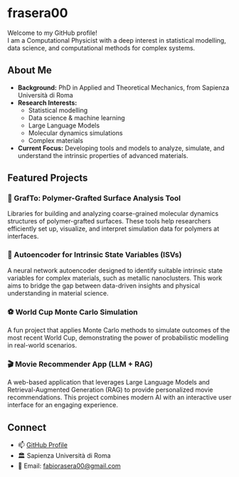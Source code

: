 # frasera00

Welcome to my GitHub profile!  
I am a Computational Physicist with a deep interest in statistical modelling, data science, and computational methods for complex systems.

## About Me

- **Background:** PhD in Applied and Theoretical Mechanics, from Sapienza Università di Roma  
- **Research Interests:**  
  - Statistical modelling  
  - Data science & machine learning
  - Large Language Models 
  - Molecular dynamics simulations  
  - Complex materials
- **Current Focus:** Developing tools and models to analyze, simulate, and understand the intrinsic properties of advanced materials.

## Featured Projects

### 🧬 GrafTo: Polymer-Grafted Surface Analysis Tool
Libraries for building and analyzing coarse-grained molecular dynamics structures of polymer-grafted surfaces. These tools help researchers efficiently set up, visualize, and interpret simulation data for polymers at interfaces.

### 🤖 Autoencoder for Intrinsic State Variables (ISVs)
A neural network autoencoder designed to identify suitable intrinsic state variables for complex materials, such as metallic nanoclusters. This work aims to bridge the gap between data-driven insights and physical understanding in material science.

### ⚽ World Cup Monte Carlo Simulation
A fun project that applies Monte Carlo methods to simulate outcomes of the most recent World Cup, demonstrating the power of probabilistic modelling in real-world scenarios.

### 🎬 Movie Recommender App (LLM + RAG)
A web-based application that leverages Large Language Models and Retrieval-Augmented Generation (RAG) to provide personalized movie recommendations. This project combines modern AI with an interactive user interface for an engaging experience.

## Connect

- 📫 [GitHub Profile](https://github.com/frasera00)
- 🏛️ Sapienza Università di Roma
- 📧 Email: fabiorasera00@gmail.com

